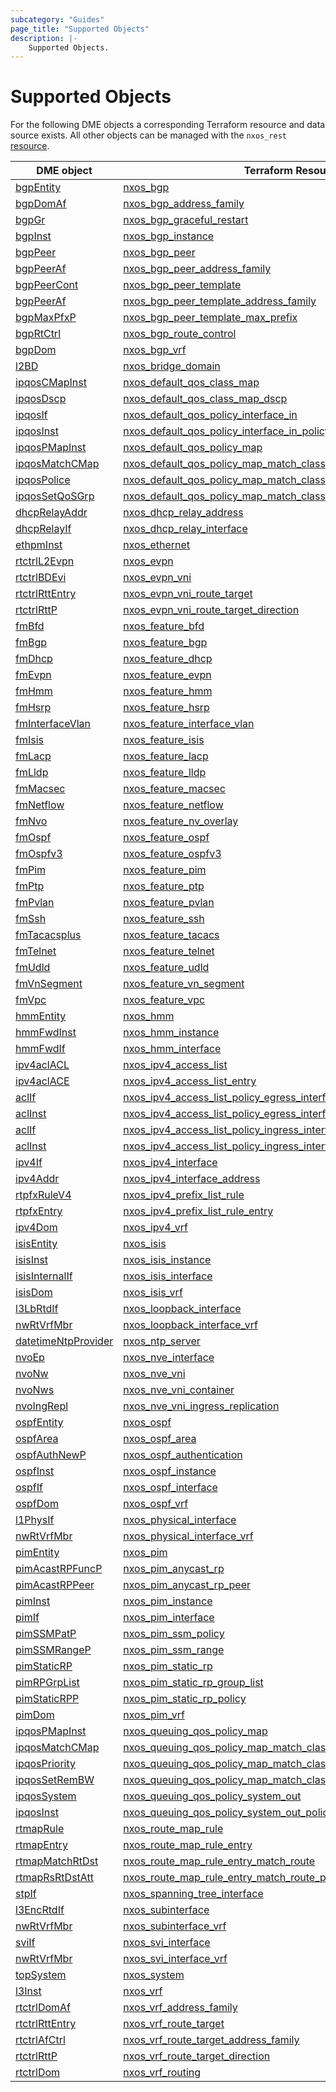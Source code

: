 ```yaml
---
subcategory: "Guides"
page_title: "Supported Objects"
description: |-
    Supported Objects.
---
```


# Supported Objects

For the following DME objects a corresponding Terraform resource and data source exists. All other objects can be managed with the `nxos_rest` [resource](https://registry.terraform.io/providers/netascode/nxos/latest/docs/resources/rest).

| DME object | Terraform Resource | Terraform Data Source |
|------------|--------------------|-----------------------|
| [bgpEntity](https://pubhub.devnetcloud.com/media/dme-docs-10-2-2/docs/Routing%20and%20Forwarding/bgp:Entity/) | [nxos_bgp](https://registry.terraform.io/providers/netascode/nxos/latest/docs/resources/bgp) | [nxos_bgp](https://registry.terraform.io/providers/netascode/nxos/latest/docs/data-sources/bgp) |
| [bgpDomAf](https://pubhub.devnetcloud.com/media/dme-docs-10-2-2/docs/Routing%20and%20Forwarding/bgp:DomAf/) | [nxos_bgp_address_family](https://registry.terraform.io/providers/netascode/nxos/latest/docs/resources/bgp_address_family) | [nxos_bgp_address_family](https://registry.terraform.io/providers/netascode/nxos/latest/docs/data-sources/bgp_address_family) |
| [bgpGr](https://pubhub.devnetcloud.com/media/dme-docs-10-2-2/docs/Routing%20and%20Forwarding/bgp:Gr/) | [nxos_bgp_graceful_restart](https://registry.terraform.io/providers/netascode/nxos/latest/docs/resources/bgp_graceful_restart) | [nxos_bgp_graceful_restart](https://registry.terraform.io/providers/netascode/nxos/latest/docs/data-sources/bgp_graceful_restart) |
| [bgpInst](https://pubhub.devnetcloud.com/media/dme-docs-10-2-2/docs/Routing%20and%20Forwarding/bgp:Inst/) | [nxos_bgp_instance](https://registry.terraform.io/providers/netascode/nxos/latest/docs/resources/bgp_instance) | [nxos_bgp_instance](https://registry.terraform.io/providers/netascode/nxos/latest/docs/data-sources/bgp_instance) |
| [bgpPeer](https://pubhub.devnetcloud.com/media/dme-docs-10-2-2/docs/Routing%20and%20Forwarding/bgp:Peer/) | [nxos_bgp_peer](https://registry.terraform.io/providers/netascode/nxos/latest/docs/resources/bgp_peer) | [nxos_bgp_peer](https://registry.terraform.io/providers/netascode/nxos/latest/docs/data-sources/bgp_peer) |
| [bgpPeerAf](https://pubhub.devnetcloud.com/media/dme-docs-10-2-2/docs/Routing%20and%20Forwarding/bgp:PeerAf/) | [nxos_bgp_peer_address_family](https://registry.terraform.io/providers/netascode/nxos/latest/docs/resources/bgp_peer_address_family) | [nxos_bgp_peer_address_family](https://registry.terraform.io/providers/netascode/nxos/latest/docs/data-sources/bgp_peer_address_family) |
| [bgpPeerCont](https://pubhub.devnetcloud.com/media/dme-docs-10-2-2/docs/Routing%20and%20Forwarding/bgp:PeerCont/) | [nxos_bgp_peer_template](https://registry.terraform.io/providers/netascode/nxos/latest/docs/resources/bgp_peer_template) | [nxos_bgp_peer_template](https://registry.terraform.io/providers/netascode/nxos/latest/docs/data-sources/bgp_peer_template) |
| [bgpPeerAf](https://pubhub.devnetcloud.com/media/dme-docs-10-2-2/docs/Routing%20and%20Forwarding/bgp:PeerAf/) | [nxos_bgp_peer_template_address_family](https://registry.terraform.io/providers/netascode/nxos/latest/docs/resources/bgp_peer_template_address_family) | [nxos_bgp_peer_template_address_family](https://registry.terraform.io/providers/netascode/nxos/latest/docs/data-sources/bgp_peer_template_address_family) |
| [bgpMaxPfxP](https://pubhub.devnetcloud.com/media/dme-docs-10-2-2/docs/Routing%20and%20Forwarding/bgp:MaxPfxP/) | [nxos_bgp_peer_template_max_prefix](https://registry.terraform.io/providers/netascode/nxos/latest/docs/resources/bgp_peer_template_max_prefix) | [nxos_bgp_peer_template_max_prefix](https://registry.terraform.io/providers/netascode/nxos/latest/docs/data-sources/bgp_peer_template_max_prefix) |
| [bgpRtCtrl](https://pubhub.devnetcloud.com/media/dme-docs-10-2-2/docs/Routing%20and%20Forwarding/bgp:RtCtrl/) | [nxos_bgp_route_control](https://registry.terraform.io/providers/netascode/nxos/latest/docs/resources/bgp_route_control) | [nxos_bgp_route_control](https://registry.terraform.io/providers/netascode/nxos/latest/docs/data-sources/bgp_route_control) |
| [bgpDom](https://pubhub.devnetcloud.com/media/dme-docs-10-2-2/docs/Routing%20and%20Forwarding/bgp:Dom/) | [nxos_bgp_vrf](https://registry.terraform.io/providers/netascode/nxos/latest/docs/resources/bgp_vrf) | [nxos_bgp_vrf](https://registry.terraform.io/providers/netascode/nxos/latest/docs/data-sources/bgp_vrf) |
| [l2BD](https://pubhub.devnetcloud.com/media/dme-docs-10-2-2/docs/Layer%202/l2:BD/) | [nxos_bridge_domain](https://registry.terraform.io/providers/netascode/nxos/latest/docs/resources/bridge_domain) | [nxos_bridge_domain](https://registry.terraform.io/providers/netascode/nxos/latest/docs/data-sources/bridge_domain) |
| [ipqosCMapInst](https://pubhub.devnetcloud.com/media/dme-docs-10-2-2/docs/Qos/ipqos:CMapInst/) | [nxos_default_qos_class_map](https://registry.terraform.io/providers/netascode/nxos/latest/docs/resources/default_qos_class_map) | [nxos_default_qos_class_map](https://registry.terraform.io/providers/netascode/nxos/latest/docs/data-sources/default_qos_class_map) |
| [ipqosDscp](https://pubhub.devnetcloud.com/media/dme-docs-10-2-2/docs/Qos/ipqos:Dscp/) | [nxos_default_qos_class_map_dscp](https://registry.terraform.io/providers/netascode/nxos/latest/docs/resources/default_qos_class_map_dscp) | [nxos_default_qos_class_map_dscp](https://registry.terraform.io/providers/netascode/nxos/latest/docs/data-sources/default_qos_class_map_dscp) |
| [ipqosIf](https://pubhub.devnetcloud.com/media/dme-docs-10-2-2/docs/Qos/ipqos:If/) | [nxos_default_qos_policy_interface_in](https://registry.terraform.io/providers/netascode/nxos/latest/docs/resources/default_qos_policy_interface_in) | [nxos_default_qos_policy_interface_in](https://registry.terraform.io/providers/netascode/nxos/latest/docs/data-sources/default_qos_policy_interface_in) |
| [ipqosInst](https://pubhub.devnetcloud.com/media/dme-docs-10-2-2/docs/Qos/ipqos:Inst/) | [nxos_default_qos_policy_interface_in_policy_map](https://registry.terraform.io/providers/netascode/nxos/latest/docs/resources/default_qos_policy_interface_in_policy_map) | [nxos_default_qos_policy_interface_in_policy_map](https://registry.terraform.io/providers/netascode/nxos/latest/docs/data-sources/default_qos_policy_interface_in_policy_map) |
| [ipqosPMapInst](https://pubhub.devnetcloud.com/media/dme-docs-10-2-2/docs/Qos/ipqos:PMapInst/) | [nxos_default_qos_policy_map](https://registry.terraform.io/providers/netascode/nxos/latest/docs/resources/default_qos_policy_map) | [nxos_default_qos_policy_map](https://registry.terraform.io/providers/netascode/nxos/latest/docs/data-sources/default_qos_policy_map) |
| [ipqosMatchCMap](https://pubhub.devnetcloud.com/media/dme-docs-10-2-2/docs/Qos/ipqos:MatchCMap/) | [nxos_default_qos_policy_map_match_class_map](https://registry.terraform.io/providers/netascode/nxos/latest/docs/resources/default_qos_policy_map_match_class_map) | [nxos_default_qos_policy_map_match_class_map](https://registry.terraform.io/providers/netascode/nxos/latest/docs/data-sources/default_qos_policy_map_match_class_map) |
| [ipqosPolice](https://pubhub.devnetcloud.com/media/dme-docs-10-2-2/docs/Qos/ipqos:Police/) | [nxos_default_qos_policy_map_match_class_map_police](https://registry.terraform.io/providers/netascode/nxos/latest/docs/resources/default_qos_policy_map_match_class_map_police) | [nxos_default_qos_policy_map_match_class_map_police](https://registry.terraform.io/providers/netascode/nxos/latest/docs/data-sources/default_qos_policy_map_match_class_map_police) |
| [ipqosSetQoSGrp](https://pubhub.devnetcloud.com/media/dme-docs-10-2-2/docs/Qos/ipqos:SetQoSGrp/) | [nxos_default_qos_policy_map_match_class_map_set_qos_group](https://registry.terraform.io/providers/netascode/nxos/latest/docs/resources/default_qos_policy_map_match_class_map_set_qos_group) | [nxos_default_qos_policy_map_match_class_map_set_qos_group](https://registry.terraform.io/providers/netascode/nxos/latest/docs/data-sources/default_qos_policy_map_match_class_map_set_qos_group) |
| [dhcpRelayAddr](https://pubhub.devnetcloud.com/media/dme-docs-10-2-2/docs/DHCP/dhcp:RelayAddr/) | [nxos_dhcp_relay_address](https://registry.terraform.io/providers/netascode/nxos/latest/docs/resources/dhcp_relay_address) | [nxos_dhcp_relay_address](https://registry.terraform.io/providers/netascode/nxos/latest/docs/data-sources/dhcp_relay_address) |
| [dhcpRelayIf](https://pubhub.devnetcloud.com/media/dme-docs-10-2-2/docs/DHCP/dhcp:RelayIf/) | [nxos_dhcp_relay_interface](https://registry.terraform.io/providers/netascode/nxos/latest/docs/resources/dhcp_relay_interface) | [nxos_dhcp_relay_interface](https://registry.terraform.io/providers/netascode/nxos/latest/docs/data-sources/dhcp_relay_interface) |
| [ethpmInst](https://pubhub.devnetcloud.com/media/dme-docs-10-2-2/docs/Interfaces/ethpm:Inst/) | [nxos_ethernet](https://registry.terraform.io/providers/netascode/nxos/latest/docs/resources/ethernet) | [nxos_ethernet](https://registry.terraform.io/providers/netascode/nxos/latest/docs/data-sources/ethernet) |
| [rtctrlL2Evpn](https://pubhub.devnetcloud.com/media/dme-docs-10-2-2/docs/Routing%20and%20Forwarding/rtctrl:L2Evpn/) | [nxos_evpn](https://registry.terraform.io/providers/netascode/nxos/latest/docs/resources/evpn) | [nxos_evpn](https://registry.terraform.io/providers/netascode/nxos/latest/docs/data-sources/evpn) |
| [rtctrlBDEvi](https://pubhub.devnetcloud.com/media/dme-docs-10-2-2/docs/Routing%20and%20Forwarding/rtctrl:BDEvi/) | [nxos_evpn_vni](https://registry.terraform.io/providers/netascode/nxos/latest/docs/resources/evpn_vni) | [nxos_evpn_vni](https://registry.terraform.io/providers/netascode/nxos/latest/docs/data-sources/evpn_vni) |
| [rtctrlRttEntry](https://pubhub.devnetcloud.com/media/dme-docs-10-2-2/docs/Routing%20and%20Forwarding/rtctrl:RttEntry/) | [nxos_evpn_vni_route_target](https://registry.terraform.io/providers/netascode/nxos/latest/docs/resources/evpn_vni_route_target) | [nxos_evpn_vni_route_target](https://registry.terraform.io/providers/netascode/nxos/latest/docs/data-sources/evpn_vni_route_target) |
| [rtctrlRttP](https://pubhub.devnetcloud.com/media/dme-docs-10-2-2/docs/Routing%20and%20Forwarding/rtctrl:RttP/) | [nxos_evpn_vni_route_target_direction](https://registry.terraform.io/providers/netascode/nxos/latest/docs/resources/evpn_vni_route_target_direction) | [nxos_evpn_vni_route_target_direction](https://registry.terraform.io/providers/netascode/nxos/latest/docs/data-sources/evpn_vni_route_target_direction) |
| [fmBfd](https://pubhub.devnetcloud.com/media/dme-docs-10-2-2/docs/Feature%20Management/fm:Bfd/) | [nxos_feature_bfd](https://registry.terraform.io/providers/netascode/nxos/latest/docs/resources/feature_bfd) | [nxos_feature_bfd](https://registry.terraform.io/providers/netascode/nxos/latest/docs/data-sources/feature_bfd) |
| [fmBgp](https://pubhub.devnetcloud.com/media/dme-docs-10-2-2/docs/Feature%20Management/fm:Bgp/) | [nxos_feature_bgp](https://registry.terraform.io/providers/netascode/nxos/latest/docs/resources/feature_bgp) | [nxos_feature_bgp](https://registry.terraform.io/providers/netascode/nxos/latest/docs/data-sources/feature_bgp) |
| [fmDhcp](https://pubhub.devnetcloud.com/media/dme-docs-10-2-2/docs/Feature%20Management/fm:Dhcp/) | [nxos_feature_dhcp](https://registry.terraform.io/providers/netascode/nxos/latest/docs/resources/feature_dhcp) | [nxos_feature_dhcp](https://registry.terraform.io/providers/netascode/nxos/latest/docs/data-sources/feature_dhcp) |
| [fmEvpn](https://pubhub.devnetcloud.com/media/dme-docs-10-2-2/docs/Feature%20Management/fm:Evpn/) | [nxos_feature_evpn](https://registry.terraform.io/providers/netascode/nxos/latest/docs/resources/feature_evpn) | [nxos_feature_evpn](https://registry.terraform.io/providers/netascode/nxos/latest/docs/data-sources/feature_evpn) |
| [fmHmm](https://pubhub.devnetcloud.com/media/dme-docs-10-2-2/docs/Feature%20Management/fm:Hmm/) | [nxos_feature_hmm](https://registry.terraform.io/providers/netascode/nxos/latest/docs/resources/feature_hmm) | [nxos_feature_hmm](https://registry.terraform.io/providers/netascode/nxos/latest/docs/data-sources/feature_hmm) |
| [fmHsrp](https://pubhub.devnetcloud.com/media/dme-docs-10-2-2/docs/Feature%20Management/fm:Hsrp/) | [nxos_feature_hsrp](https://registry.terraform.io/providers/netascode/nxos/latest/docs/resources/feature_hsrp) | [nxos_feature_hsrp](https://registry.terraform.io/providers/netascode/nxos/latest/docs/data-sources/feature_hsrp) |
| [fmInterfaceVlan](https://pubhub.devnetcloud.com/media/dme-docs-10-2-2/docs/Feature%20Management/fm:InterfaceVlan/) | [nxos_feature_interface_vlan](https://registry.terraform.io/providers/netascode/nxos/latest/docs/resources/feature_interface_vlan) | [nxos_feature_interface_vlan](https://registry.terraform.io/providers/netascode/nxos/latest/docs/data-sources/feature_interface_vlan) |
| [fmIsis](https://pubhub.devnetcloud.com/media/dme-docs-10-2-2/docs/Feature%20Management/fm:Isis/) | [nxos_feature_isis](https://registry.terraform.io/providers/netascode/nxos/latest/docs/resources/feature_isis) | [nxos_feature_isis](https://registry.terraform.io/providers/netascode/nxos/latest/docs/data-sources/feature_isis) |
| [fmLacp](https://pubhub.devnetcloud.com/media/dme-docs-10-2-2/docs/Feature%20Management/fm:Lacp/) | [nxos_feature_lacp](https://registry.terraform.io/providers/netascode/nxos/latest/docs/resources/feature_lacp) | [nxos_feature_lacp](https://registry.terraform.io/providers/netascode/nxos/latest/docs/data-sources/feature_lacp) |
| [fmLldp](https://pubhub.devnetcloud.com/media/dme-docs-10-2-2/docs/Feature%20Management/fm:Lldp/) | [nxos_feature_lldp](https://registry.terraform.io/providers/netascode/nxos/latest/docs/resources/feature_lldp) | [nxos_feature_lldp](https://registry.terraform.io/providers/netascode/nxos/latest/docs/data-sources/feature_lldp) |
| [fmMacsec](https://pubhub.devnetcloud.com/media/dme-docs-10-2-2/docs/Feature%20Management/fm:Macsec/) | [nxos_feature_macsec](https://registry.terraform.io/providers/netascode/nxos/latest/docs/resources/feature_macsec) | [nxos_feature_macsec](https://registry.terraform.io/providers/netascode/nxos/latest/docs/data-sources/feature_macsec) |
| [fmNetflow](https://pubhub.devnetcloud.com/media/dme-docs-10-2-2/docs/Feature%20Management/fm:Netflow/) | [nxos_feature_netflow](https://registry.terraform.io/providers/netascode/nxos/latest/docs/resources/feature_netflow) | [nxos_feature_netflow](https://registry.terraform.io/providers/netascode/nxos/latest/docs/data-sources/feature_netflow) |
| [fmNvo](https://pubhub.devnetcloud.com/media/dme-docs-10-2-2/docs/Feature%20Management/fm:Nvo/) | [nxos_feature_nv_overlay](https://registry.terraform.io/providers/netascode/nxos/latest/docs/resources/feature_nv_overlay) | [nxos_feature_nv_overlay](https://registry.terraform.io/providers/netascode/nxos/latest/docs/data-sources/feature_nv_overlay) |
| [fmOspf](https://pubhub.devnetcloud.com/media/dme-docs-10-2-2/docs/Feature%20Management/fm:Ospf/) | [nxos_feature_ospf](https://registry.terraform.io/providers/netascode/nxos/latest/docs/resources/feature_ospf) | [nxos_feature_ospf](https://registry.terraform.io/providers/netascode/nxos/latest/docs/data-sources/feature_ospf) |
| [fmOspfv3](https://pubhub.devnetcloud.com/media/dme-docs-10-2-2/docs/Feature%20Management/fm:Ospfv3/) | [nxos_feature_ospfv3](https://registry.terraform.io/providers/netascode/nxos/latest/docs/resources/feature_ospfv3) | [nxos_feature_ospfv3](https://registry.terraform.io/providers/netascode/nxos/latest/docs/data-sources/feature_ospfv3) |
| [fmPim](https://pubhub.devnetcloud.com/media/dme-docs-10-2-2/docs/Feature%20Management/fm:Pim/) | [nxos_feature_pim](https://registry.terraform.io/providers/netascode/nxos/latest/docs/resources/feature_pim) | [nxos_feature_pim](https://registry.terraform.io/providers/netascode/nxos/latest/docs/data-sources/feature_pim) |
| [fmPtp](https://pubhub.devnetcloud.com/media/dme-docs-10-2-2/docs/Feature%20Management/fm:Ptp/) | [nxos_feature_ptp](https://registry.terraform.io/providers/netascode/nxos/latest/docs/resources/feature_ptp) | [nxos_feature_ptp](https://registry.terraform.io/providers/netascode/nxos/latest/docs/data-sources/feature_ptp) |
| [fmPvlan](https://pubhub.devnetcloud.com/media/dme-docs-10-2-2/docs/Feature%20Management/fm:Pvlan/) | [nxos_feature_pvlan](https://registry.terraform.io/providers/netascode/nxos/latest/docs/resources/feature_pvlan) | [nxos_feature_pvlan](https://registry.terraform.io/providers/netascode/nxos/latest/docs/data-sources/feature_pvlan) |
| [fmSsh](https://pubhub.devnetcloud.com/media/dme-docs-10-2-2/docs/Feature%20Management/fm:Ssh/) | [nxos_feature_ssh](https://registry.terraform.io/providers/netascode/nxos/latest/docs/resources/feature_ssh) | [nxos_feature_ssh](https://registry.terraform.io/providers/netascode/nxos/latest/docs/data-sources/feature_ssh) |
| [fmTacacsplus](https://pubhub.devnetcloud.com/media/dme-docs-10-2-2/docs/Feature%20Management/fm:Tacacsplus/) | [nxos_feature_tacacs](https://registry.terraform.io/providers/netascode/nxos/latest/docs/resources/feature_tacacs) | [nxos_feature_tacacs](https://registry.terraform.io/providers/netascode/nxos/latest/docs/data-sources/feature_tacacs) |
| [fmTelnet](https://pubhub.devnetcloud.com/media/dme-docs-10-2-2/docs/Feature%20Management/fm:Telnet/) | [nxos_feature_telnet](https://registry.terraform.io/providers/netascode/nxos/latest/docs/resources/feature_telnet) | [nxos_feature_telnet](https://registry.terraform.io/providers/netascode/nxos/latest/docs/data-sources/feature_telnet) |
| [fmUdld](https://pubhub.devnetcloud.com/media/dme-docs-10-2-2/docs/Feature%20Management/fm:Udld/) | [nxos_feature_udld](https://registry.terraform.io/providers/netascode/nxos/latest/docs/resources/feature_udld) | [nxos_feature_udld](https://registry.terraform.io/providers/netascode/nxos/latest/docs/data-sources/feature_udld) |
| [fmVnSegment](https://pubhub.devnetcloud.com/media/dme-docs-10-2-2/docs/Feature%20Management/fm:VnSegment/) | [nxos_feature_vn_segment](https://registry.terraform.io/providers/netascode/nxos/latest/docs/resources/feature_vn_segment) | [nxos_feature_vn_segment](https://registry.terraform.io/providers/netascode/nxos/latest/docs/data-sources/feature_vn_segment) |
| [fmVpc](https://pubhub.devnetcloud.com/media/dme-docs-10-2-2/docs/Feature%20Management/fm:Vpc/) | [nxos_feature_vpc](https://registry.terraform.io/providers/netascode/nxos/latest/docs/resources/feature_vpc) | [nxos_feature_vpc](https://registry.terraform.io/providers/netascode/nxos/latest/docs/data-sources/feature_vpc) |
| [hmmEntity](https://pubhub.devnetcloud.com/media/dme-docs-10-2-2/docs/Host%20Mobility/hmm:Entity/) | [nxos_hmm](https://registry.terraform.io/providers/netascode/nxos/latest/docs/resources/hmm) | [nxos_hmm](https://registry.terraform.io/providers/netascode/nxos/latest/docs/data-sources/hmm) |
| [hmmFwdInst](https://pubhub.devnetcloud.com/media/dme-docs-10-2-2/docs/Host%20Mobility/hmm:FwdInst/) | [nxos_hmm_instance](https://registry.terraform.io/providers/netascode/nxos/latest/docs/resources/hmm_instance) | [nxos_hmm_instance](https://registry.terraform.io/providers/netascode/nxos/latest/docs/data-sources/hmm_instance) |
| [hmmFwdIf](https://pubhub.devnetcloud.com/media/dme-docs-10-2-2/docs/Host%20Mobility/hmm:FwdIf/) | [nxos_hmm_interface](https://registry.terraform.io/providers/netascode/nxos/latest/docs/resources/hmm_interface) | [nxos_hmm_interface](https://registry.terraform.io/providers/netascode/nxos/latest/docs/data-sources/hmm_interface) |
| [ipv4aclACL](https://pubhub.devnetcloud.com/media/dme-docs-10-2-2/docs/Security%20and%20Policing/ipv4acl:ACL/) | [nxos_ipv4_access_list](https://registry.terraform.io/providers/netascode/nxos/latest/docs/resources/ipv4_access_list) | [nxos_ipv4_access_list](https://registry.terraform.io/providers/netascode/nxos/latest/docs/data-sources/ipv4_access_list) |
| [ipv4aclACE](https://pubhub.devnetcloud.com/media/dme-docs-10-2-2/docs/Security%20and%20Policing/ipv4acl:ACE/) | [nxos_ipv4_access_list_entry](https://registry.terraform.io/providers/netascode/nxos/latest/docs/resources/ipv4_access_list_entry) | [nxos_ipv4_access_list_entry](https://registry.terraform.io/providers/netascode/nxos/latest/docs/data-sources/ipv4_access_list_entry) |
| [aclIf](https://pubhub.devnetcloud.com/media/dme-docs-10-2-2/docs/Security%20and%20Policing/acl:If/) | [nxos_ipv4_access_list_policy_egress_interface](https://registry.terraform.io/providers/netascode/nxos/latest/docs/resources/ipv4_access_list_policy_egress_interface) | [nxos_ipv4_access_list_policy_egress_interface](https://registry.terraform.io/providers/netascode/nxos/latest/docs/data-sources/ipv4_access_list_policy_egress_interface) |
| [aclInst](https://pubhub.devnetcloud.com/media/dme-docs-10-2-2/docs/Security%20and%20Policing/acl:Inst/) | [nxos_ipv4_access_list_policy_egress_interface_instace](https://registry.terraform.io/providers/netascode/nxos/latest/docs/resources/ipv4_access_list_policy_egress_interface_instace) | [nxos_ipv4_access_list_policy_egress_interface_instace](https://registry.terraform.io/providers/netascode/nxos/latest/docs/data-sources/ipv4_access_list_policy_egress_interface_instace) |
| [aclIf](https://pubhub.devnetcloud.com/media/dme-docs-10-2-2/docs/Security%20and%20Policing/acl:If/) | [nxos_ipv4_access_list_policy_ingress_interface](https://registry.terraform.io/providers/netascode/nxos/latest/docs/resources/ipv4_access_list_policy_ingress_interface) | [nxos_ipv4_access_list_policy_ingress_interface](https://registry.terraform.io/providers/netascode/nxos/latest/docs/data-sources/ipv4_access_list_policy_ingress_interface) |
| [aclInst](https://pubhub.devnetcloud.com/media/dme-docs-10-2-2/docs/Security%20and%20Policing/acl:Inst/) | [nxos_ipv4_access_list_policy_ingress_interface_instace](https://registry.terraform.io/providers/netascode/nxos/latest/docs/resources/ipv4_access_list_policy_ingress_interface_instace) | [nxos_ipv4_access_list_policy_ingress_interface_instace](https://registry.terraform.io/providers/netascode/nxos/latest/docs/data-sources/ipv4_access_list_policy_ingress_interface_instace) |
| [ipv4If](https://pubhub.devnetcloud.com/media/dme-docs-10-2-2/docs/Layer%203/ipv4:If/) | [nxos_ipv4_interface](https://registry.terraform.io/providers/netascode/nxos/latest/docs/resources/ipv4_interface) | [nxos_ipv4_interface](https://registry.terraform.io/providers/netascode/nxos/latest/docs/data-sources/ipv4_interface) |
| [ipv4Addr](https://pubhub.devnetcloud.com/media/dme-docs-10-2-2/docs/Layer%203/ipv4:Addr/) | [nxos_ipv4_interface_address](https://registry.terraform.io/providers/netascode/nxos/latest/docs/resources/ipv4_interface_address) | [nxos_ipv4_interface_address](https://registry.terraform.io/providers/netascode/nxos/latest/docs/data-sources/ipv4_interface_address) |
| [rtpfxRuleV4](https://pubhub.devnetcloud.com/media/dme-docs-10-2-2/docs/Routing%20and%20Forwarding/rtpfx:RuleV4/) | [nxos_ipv4_prefix_list_rule](https://registry.terraform.io/providers/netascode/nxos/latest/docs/resources/ipv4_prefix_list_rule) | [nxos_ipv4_prefix_list_rule](https://registry.terraform.io/providers/netascode/nxos/latest/docs/data-sources/ipv4_prefix_list_rule) |
| [rtpfxEntry](https://pubhub.devnetcloud.com/media/dme-docs-10-2-2/docs/Routing%20and%20Forwarding/rtpfx:Entry/) | [nxos_ipv4_prefix_list_rule_entry](https://registry.terraform.io/providers/netascode/nxos/latest/docs/resources/ipv4_prefix_list_rule_entry) | [nxos_ipv4_prefix_list_rule_entry](https://registry.terraform.io/providers/netascode/nxos/latest/docs/data-sources/ipv4_prefix_list_rule_entry) |
| [ipv4Dom](https://pubhub.devnetcloud.com/media/dme-docs-10-2-2/docs/Layer%203/ipv4:Dom/) | [nxos_ipv4_vrf](https://registry.terraform.io/providers/netascode/nxos/latest/docs/resources/ipv4_vrf) | [nxos_ipv4_vrf](https://registry.terraform.io/providers/netascode/nxos/latest/docs/data-sources/ipv4_vrf) |
| [isisEntity](https://pubhub.devnetcloud.com/media/dme-docs-10-2-2/docs/Routing%20and%20Forwarding/isis:Entity/) | [nxos_isis](https://registry.terraform.io/providers/netascode/nxos/latest/docs/resources/isis) | [nxos_isis](https://registry.terraform.io/providers/netascode/nxos/latest/docs/data-sources/isis) |
| [isisInst](https://pubhub.devnetcloud.com/media/dme-docs-10-2-2/docs/Routing%20and%20Forwarding/isis:Inst/) | [nxos_isis_instance](https://registry.terraform.io/providers/netascode/nxos/latest/docs/resources/isis_instance) | [nxos_isis_instance](https://registry.terraform.io/providers/netascode/nxos/latest/docs/data-sources/isis_instance) |
| [isisInternalIf](https://pubhub.devnetcloud.com/media/dme-docs-10-2-2/docs/Routing%20and%20Forwarding/isis:InternalIf/) | [nxos_isis_interface](https://registry.terraform.io/providers/netascode/nxos/latest/docs/resources/isis_interface) | [nxos_isis_interface](https://registry.terraform.io/providers/netascode/nxos/latest/docs/data-sources/isis_interface) |
| [isisDom](https://pubhub.devnetcloud.com/media/dme-docs-10-2-2/docs/Routing%20and%20Forwarding/isis:Dom/) | [nxos_isis_vrf](https://registry.terraform.io/providers/netascode/nxos/latest/docs/resources/isis_vrf) | [nxos_isis_vrf](https://registry.terraform.io/providers/netascode/nxos/latest/docs/data-sources/isis_vrf) |
| [l3LbRtdIf](https://pubhub.devnetcloud.com/media/dme-docs-10-2-2/docs/Layer%203/l3:LbRtdIf/) | [nxos_loopback_interface](https://registry.terraform.io/providers/netascode/nxos/latest/docs/resources/loopback_interface) | [nxos_loopback_interface](https://registry.terraform.io/providers/netascode/nxos/latest/docs/data-sources/loopback_interface) |
| [nwRtVrfMbr](https://pubhub.devnetcloud.com/media/dme-docs-10-2-2/docs/Routing%20and%20Forwarding/nw:RtVrfMbr/) | [nxos_loopback_interface_vrf](https://registry.terraform.io/providers/netascode/nxos/latest/docs/resources/loopback_interface_vrf) | [nxos_loopback_interface_vrf](https://registry.terraform.io/providers/netascode/nxos/latest/docs/data-sources/loopback_interface_vrf) |
| [datetimeNtpProvider](https://pubhub.devnetcloud.com/media/dme-docs-10-2-2/docs/System/datetime:NtpProvider/) | [nxos_ntp_server](https://registry.terraform.io/providers/netascode/nxos/latest/docs/resources/ntp_server) | [nxos_ntp_server](https://registry.terraform.io/providers/netascode/nxos/latest/docs/data-sources/ntp_server) |
| [nvoEp](https://pubhub.devnetcloud.com/media/dme-docs-10-2-2/docs/Network%20Virtualization/nvo:Ep/) | [nxos_nve_interface](https://registry.terraform.io/providers/netascode/nxos/latest/docs/resources/nve_interface) | [nxos_nve_interface](https://registry.terraform.io/providers/netascode/nxos/latest/docs/data-sources/nve_interface) |
| [nvoNw](https://pubhub.devnetcloud.com/media/dme-docs-10-2-2/docs/Network%20Virtualization/nvo:Nw/) | [nxos_nve_vni](https://registry.terraform.io/providers/netascode/nxos/latest/docs/resources/nve_vni) | [nxos_nve_vni](https://registry.terraform.io/providers/netascode/nxos/latest/docs/data-sources/nve_vni) |
| [nvoNws](https://pubhub.devnetcloud.com/media/dme-docs-10-2-2/docs/Network%20Virtualization/nvo:Nws/) | [nxos_nve_vni_container](https://registry.terraform.io/providers/netascode/nxos/latest/docs/resources/nve_vni_container) | [nxos_nve_vni_container](https://registry.terraform.io/providers/netascode/nxos/latest/docs/data-sources/nve_vni_container) |
| [nvoIngRepl](https://pubhub.devnetcloud.com/media/dme-docs-10-2-2/docs/Network%20Virtualization/nvo:IngRepl/) | [nxos_nve_vni_ingress_replication](https://registry.terraform.io/providers/netascode/nxos/latest/docs/resources/nve_vni_ingress_replication) | [nxos_nve_vni_ingress_replication](https://registry.terraform.io/providers/netascode/nxos/latest/docs/data-sources/nve_vni_ingress_replication) |
| [ospfEntity](https://pubhub.devnetcloud.com/media/dme-docs-10-2-2/docs/Routing%20and%20Forwarding/ospf:Entity/) | [nxos_ospf](https://registry.terraform.io/providers/netascode/nxos/latest/docs/resources/ospf) | [nxos_ospf](https://registry.terraform.io/providers/netascode/nxos/latest/docs/data-sources/ospf) |
| [ospfArea](https://pubhub.devnetcloud.com/media/dme-docs-10-2-2/docs/Routing%20and%20Forwarding/ospf:Area/) | [nxos_ospf_area](https://registry.terraform.io/providers/netascode/nxos/latest/docs/resources/ospf_area) | [nxos_ospf_area](https://registry.terraform.io/providers/netascode/nxos/latest/docs/data-sources/ospf_area) |
| [ospfAuthNewP](https://pubhub.devnetcloud.com/media/dme-docs-10-2-2/docs/Routing%20and%20Forwarding/ospf:AuthNewP/) | [nxos_ospf_authentication](https://registry.terraform.io/providers/netascode/nxos/latest/docs/resources/ospf_authentication) | [nxos_ospf_authentication](https://registry.terraform.io/providers/netascode/nxos/latest/docs/data-sources/ospf_authentication) |
| [ospfInst](https://pubhub.devnetcloud.com/media/dme-docs-10-2-2/docs/Routing%20and%20Forwarding/ospf:Inst/) | [nxos_ospf_instance](https://registry.terraform.io/providers/netascode/nxos/latest/docs/resources/ospf_instance) | [nxos_ospf_instance](https://registry.terraform.io/providers/netascode/nxos/latest/docs/data-sources/ospf_instance) |
| [ospfIf](https://pubhub.devnetcloud.com/media/dme-docs-10-2-2/docs/Routing%20and%20Forwarding/ospf:If/) | [nxos_ospf_interface](https://registry.terraform.io/providers/netascode/nxos/latest/docs/resources/ospf_interface) | [nxos_ospf_interface](https://registry.terraform.io/providers/netascode/nxos/latest/docs/data-sources/ospf_interface) |
| [ospfDom](https://pubhub.devnetcloud.com/media/dme-docs-10-2-2/docs/Routing%20and%20Forwarding/ospf:Dom/) | [nxos_ospf_vrf](https://registry.terraform.io/providers/netascode/nxos/latest/docs/resources/ospf_vrf) | [nxos_ospf_vrf](https://registry.terraform.io/providers/netascode/nxos/latest/docs/data-sources/ospf_vrf) |
| [l1PhysIf](https://pubhub.devnetcloud.com/media/dme-docs-10-2-2/docs/System/l1:PhysIf/) | [nxos_physical_interface](https://registry.terraform.io/providers/netascode/nxos/latest/docs/resources/physical_interface) | [nxos_physical_interface](https://registry.terraform.io/providers/netascode/nxos/latest/docs/data-sources/physical_interface) |
| [nwRtVrfMbr](https://pubhub.devnetcloud.com/media/dme-docs-10-2-2/docs/Routing%20and%20Forwarding/nw:RtVrfMbr/) | [nxos_physical_interface_vrf](https://registry.terraform.io/providers/netascode/nxos/latest/docs/resources/physical_interface_vrf) | [nxos_physical_interface_vrf](https://registry.terraform.io/providers/netascode/nxos/latest/docs/data-sources/physical_interface_vrf) |
| [pimEntity](https://pubhub.devnetcloud.com/media/dme-docs-10-2-2/docs/Layer%203/pim:Entity/) | [nxos_pim](https://registry.terraform.io/providers/netascode/nxos/latest/docs/resources/pim) | [nxos_pim](https://registry.terraform.io/providers/netascode/nxos/latest/docs/data-sources/pim) |
| [pimAcastRPFuncP](https://pubhub.devnetcloud.com/media/dme-docs-10-2-2/docs/Layer%203/pim:AcastRPFuncP/) | [nxos_pim_anycast_rp](https://registry.terraform.io/providers/netascode/nxos/latest/docs/resources/pim_anycast_rp) | [nxos_pim_anycast_rp](https://registry.terraform.io/providers/netascode/nxos/latest/docs/data-sources/pim_anycast_rp) |
| [pimAcastRPPeer](https://pubhub.devnetcloud.com/media/dme-docs-10-2-2/docs/Layer%203/pim:AcastRPPeer/) | [nxos_pim_anycast_rp_peer](https://registry.terraform.io/providers/netascode/nxos/latest/docs/resources/pim_anycast_rp_peer) | [nxos_pim_anycast_rp_peer](https://registry.terraform.io/providers/netascode/nxos/latest/docs/data-sources/pim_anycast_rp_peer) |
| [pimInst](https://pubhub.devnetcloud.com/media/dme-docs-10-2-2/docs/Layer%203/pim:Inst/) | [nxos_pim_instance](https://registry.terraform.io/providers/netascode/nxos/latest/docs/resources/pim_instance) | [nxos_pim_instance](https://registry.terraform.io/providers/netascode/nxos/latest/docs/data-sources/pim_instance) |
| [pimIf](https://pubhub.devnetcloud.com/media/dme-docs-10-2-2/docs/Layer%203/pim:If/) | [nxos_pim_interface](https://registry.terraform.io/providers/netascode/nxos/latest/docs/resources/pim_interface) | [nxos_pim_interface](https://registry.terraform.io/providers/netascode/nxos/latest/docs/data-sources/pim_interface) |
| [pimSSMPatP](https://pubhub.devnetcloud.com/media/dme-docs-10-2-2/docs/Layer%203/pim:SSMPatP/) | [nxos_pim_ssm_policy](https://registry.terraform.io/providers/netascode/nxos/latest/docs/resources/pim_ssm_policy) | [nxos_pim_ssm_policy](https://registry.terraform.io/providers/netascode/nxos/latest/docs/data-sources/pim_ssm_policy) |
| [pimSSMRangeP](https://pubhub.devnetcloud.com/media/dme-docs-10-2-2/docs/Layer%203/pim:SSMRangeP/) | [nxos_pim_ssm_range](https://registry.terraform.io/providers/netascode/nxos/latest/docs/resources/pim_ssm_range) | [nxos_pim_ssm_range](https://registry.terraform.io/providers/netascode/nxos/latest/docs/data-sources/pim_ssm_range) |
| [pimStaticRP](https://pubhub.devnetcloud.com/media/dme-docs-10-2-2/docs/Layer%203/pim:StaticRP/) | [nxos_pim_static_rp](https://registry.terraform.io/providers/netascode/nxos/latest/docs/resources/pim_static_rp) | [nxos_pim_static_rp](https://registry.terraform.io/providers/netascode/nxos/latest/docs/data-sources/pim_static_rp) |
| [pimRPGrpList](https://pubhub.devnetcloud.com/media/dme-docs-10-2-2/docs/Layer%203/pim:RPGrpList/) | [nxos_pim_static_rp_group_list](https://registry.terraform.io/providers/netascode/nxos/latest/docs/resources/pim_static_rp_group_list) | [nxos_pim_static_rp_group_list](https://registry.terraform.io/providers/netascode/nxos/latest/docs/data-sources/pim_static_rp_group_list) |
| [pimStaticRPP](https://pubhub.devnetcloud.com/media/dme-docs-10-2-2/docs/Layer%203/pim:StaticRPP/) | [nxos_pim_static_rp_policy](https://registry.terraform.io/providers/netascode/nxos/latest/docs/resources/pim_static_rp_policy) | [nxos_pim_static_rp_policy](https://registry.terraform.io/providers/netascode/nxos/latest/docs/data-sources/pim_static_rp_policy) |
| [pimDom](https://pubhub.devnetcloud.com/media/dme-docs-10-2-2/docs/Layer%203/pim:Dom/) | [nxos_pim_vrf](https://registry.terraform.io/providers/netascode/nxos/latest/docs/resources/pim_vrf) | [nxos_pim_vrf](https://registry.terraform.io/providers/netascode/nxos/latest/docs/data-sources/pim_vrf) |
| [ipqosPMapInst](https://pubhub.devnetcloud.com/media/dme-docs-10-2-2/docs/Qos/ipqos:PMapInst/) | [nxos_queuing_qos_policy_map](https://registry.terraform.io/providers/netascode/nxos/latest/docs/resources/queuing_qos_policy_map) | [nxos_queuing_qos_policy_map](https://registry.terraform.io/providers/netascode/nxos/latest/docs/data-sources/queuing_qos_policy_map) |
| [ipqosMatchCMap](https://pubhub.devnetcloud.com/media/dme-docs-10-2-2/docs/Qos/ipqos:MatchCMap/) | [nxos_queuing_qos_policy_map_match_class_map](https://registry.terraform.io/providers/netascode/nxos/latest/docs/resources/queuing_qos_policy_map_match_class_map) | [nxos_queuing_qos_policy_map_match_class_map](https://registry.terraform.io/providers/netascode/nxos/latest/docs/data-sources/queuing_qos_policy_map_match_class_map) |
| [ipqosPriority](https://pubhub.devnetcloud.com/media/dme-docs-10-2-2/docs/Qos/ipqos:Priority/) | [nxos_queuing_qos_policy_map_match_class_map_priority](https://registry.terraform.io/providers/netascode/nxos/latest/docs/resources/queuing_qos_policy_map_match_class_map_priority) | [nxos_queuing_qos_policy_map_match_class_map_priority](https://registry.terraform.io/providers/netascode/nxos/latest/docs/data-sources/queuing_qos_policy_map_match_class_map_priority) |
| [ipqosSetRemBW](https://pubhub.devnetcloud.com/media/dme-docs-10-2-2/docs/Qos/ipqos:SetRemBW/) | [nxos_queuing_qos_policy_map_match_class_map_remaining_bandwidth](https://registry.terraform.io/providers/netascode/nxos/latest/docs/resources/queuing_qos_policy_map_match_class_map_remaining_bandwidth) | [nxos_queuing_qos_policy_map_match_class_map_remaining_bandwidth](https://registry.terraform.io/providers/netascode/nxos/latest/docs/data-sources/queuing_qos_policy_map_match_class_map_remaining_bandwidth) |
| [ipqosSystem](https://pubhub.devnetcloud.com/media/dme-docs-10-2-2/docs/Qos/ipqos:System/) | [nxos_queuing_qos_policy_system_out](https://registry.terraform.io/providers/netascode/nxos/latest/docs/resources/queuing_qos_policy_system_out) | [nxos_queuing_qos_policy_system_out](https://registry.terraform.io/providers/netascode/nxos/latest/docs/data-sources/queuing_qos_policy_system_out) |
| [ipqosInst](https://pubhub.devnetcloud.com/media/dme-docs-10-2-2/docs/Qos/ipqos:Inst/) | [nxos_queuing_qos_policy_system_out_policy_map](https://registry.terraform.io/providers/netascode/nxos/latest/docs/resources/queuing_qos_policy_system_out_policy_map) | [nxos_queuing_qos_policy_system_out_policy_map](https://registry.terraform.io/providers/netascode/nxos/latest/docs/data-sources/queuing_qos_policy_system_out_policy_map) |
| [rtmapRule](https://pubhub.devnetcloud.com/media/dme-docs-10-2-2/docs/Routing%20and%20Forwarding/rtmap:Rule/) | [nxos_route_map_rule](https://registry.terraform.io/providers/netascode/nxos/latest/docs/resources/route_map_rule) | [nxos_route_map_rule](https://registry.terraform.io/providers/netascode/nxos/latest/docs/data-sources/route_map_rule) |
| [rtmapEntry](https://pubhub.devnetcloud.com/media/dme-docs-10-2-2/docs/Routing%20and%20Forwarding/rtmap:Entry/) | [nxos_route_map_rule_entry](https://registry.terraform.io/providers/netascode/nxos/latest/docs/resources/route_map_rule_entry) | [nxos_route_map_rule_entry](https://registry.terraform.io/providers/netascode/nxos/latest/docs/data-sources/route_map_rule_entry) |
| [rtmapMatchRtDst](https://pubhub.devnetcloud.com/media/dme-docs-10-2-2/docs/Routing%20and%20Forwarding/rtmap:MatchRtDst/) | [nxos_route_map_rule_entry_match_route](https://registry.terraform.io/providers/netascode/nxos/latest/docs/resources/route_map_rule_entry_match_route) | [nxos_route_map_rule_entry_match_route](https://registry.terraform.io/providers/netascode/nxos/latest/docs/data-sources/route_map_rule_entry_match_route) |
| [rtmapRsRtDstAtt](https://pubhub.devnetcloud.com/media/dme-docs-10-2-2/docs/Routing%20and%20Forwarding/rtmap:RsRtDstAtt/) | [nxos_route_map_rule_entry_match_route_prefix_list](https://registry.terraform.io/providers/netascode/nxos/latest/docs/resources/route_map_rule_entry_match_route_prefix_list) | [nxos_route_map_rule_entry_match_route_prefix_list](https://registry.terraform.io/providers/netascode/nxos/latest/docs/data-sources/route_map_rule_entry_match_route_prefix_list) |
| [stpIf](https://pubhub.devnetcloud.com/media/dme-docs-10-2-2/docs/Discovery%20Protocols/stp:If/) | [nxos_spanning_tree_interface](https://registry.terraform.io/providers/netascode/nxos/latest/docs/resources/spanning_tree_interface) | [nxos_spanning_tree_interface](https://registry.terraform.io/providers/netascode/nxos/latest/docs/data-sources/spanning_tree_interface) |
| [l3EncRtdIf](https://pubhub.devnetcloud.com/media/dme-docs-10-2-2/docs/Layer%203/l3:EncRtdIf/) | [nxos_subinterface](https://registry.terraform.io/providers/netascode/nxos/latest/docs/resources/subinterface) | [nxos_subinterface](https://registry.terraform.io/providers/netascode/nxos/latest/docs/data-sources/subinterface) |
| [nwRtVrfMbr](https://pubhub.devnetcloud.com/media/dme-docs-10-2-2/docs/Routing%20and%20Forwarding/nw:RtVrfMbr/) | [nxos_subinterface_vrf](https://registry.terraform.io/providers/netascode/nxos/latest/docs/resources/subinterface_vrf) | [nxos_subinterface_vrf](https://registry.terraform.io/providers/netascode/nxos/latest/docs/data-sources/subinterface_vrf) |
| [sviIf](https://pubhub.devnetcloud.com/media/dme-docs-10-2-2/docs/Interfaces/svi:If/) | [nxos_svi_interface](https://registry.terraform.io/providers/netascode/nxos/latest/docs/resources/svi_interface) | [nxos_svi_interface](https://registry.terraform.io/providers/netascode/nxos/latest/docs/data-sources/svi_interface) |
| [nwRtVrfMbr](https://pubhub.devnetcloud.com/media/dme-docs-10-2-2/docs/Routing%20and%20Forwarding/nw:RtVrfMbr/) | [nxos_svi_interface_vrf](https://registry.terraform.io/providers/netascode/nxos/latest/docs/resources/svi_interface_vrf) | [nxos_svi_interface_vrf](https://registry.terraform.io/providers/netascode/nxos/latest/docs/data-sources/svi_interface_vrf) |
| [topSystem](https://pubhub.devnetcloud.com/media/dme-docs-10-2-2/docs/System/top:System/) | [nxos_system](https://registry.terraform.io/providers/netascode/nxos/latest/docs/resources/system) | [nxos_system](https://registry.terraform.io/providers/netascode/nxos/latest/docs/data-sources/system) |
| [l3Inst](https://pubhub.devnetcloud.com/media/dme-docs-10-2-2/docs/Layer%203/l3:Inst/) | [nxos_vrf](https://registry.terraform.io/providers/netascode/nxos/latest/docs/resources/vrf) | [nxos_vrf](https://registry.terraform.io/providers/netascode/nxos/latest/docs/data-sources/vrf) |
| [rtctrlDomAf](https://pubhub.devnetcloud.com/media/dme-docs-10-2-2/docs/Routing%20and%20Forwarding/rtctrl:DomAf/) | [nxos_vrf_address_family](https://registry.terraform.io/providers/netascode/nxos/latest/docs/resources/vrf_address_family) | [nxos_vrf_address_family](https://registry.terraform.io/providers/netascode/nxos/latest/docs/data-sources/vrf_address_family) |
| [rtctrlRttEntry](https://pubhub.devnetcloud.com/media/dme-docs-10-2-2/docs/Routing%20and%20Forwarding/rtctrl:RttEntry/) | [nxos_vrf_route_target](https://registry.terraform.io/providers/netascode/nxos/latest/docs/resources/vrf_route_target) | [nxos_vrf_route_target](https://registry.terraform.io/providers/netascode/nxos/latest/docs/data-sources/vrf_route_target) |
| [rtctrlAfCtrl](https://pubhub.devnetcloud.com/media/dme-docs-10-2-2/docs/Routing%20and%20Forwarding/rtctrl:AfCtrl/) | [nxos_vrf_route_target_address_family](https://registry.terraform.io/providers/netascode/nxos/latest/docs/resources/vrf_route_target_address_family) | [nxos_vrf_route_target_address_family](https://registry.terraform.io/providers/netascode/nxos/latest/docs/data-sources/vrf_route_target_address_family) |
| [rtctrlRttP](https://pubhub.devnetcloud.com/media/dme-docs-10-2-2/docs/Routing%20and%20Forwarding/rtctrl:RttP/) | [nxos_vrf_route_target_direction](https://registry.terraform.io/providers/netascode/nxos/latest/docs/resources/vrf_route_target_direction) | [nxos_vrf_route_target_direction](https://registry.terraform.io/providers/netascode/nxos/latest/docs/data-sources/vrf_route_target_direction) |
| [rtctrlDom](https://pubhub.devnetcloud.com/media/dme-docs-10-2-2/docs/Routing%20and%20Forwarding/rtctrl:Dom/) | [nxos_vrf_routing](https://registry.terraform.io/providers/netascode/nxos/latest/docs/resources/vrf_routing) | [nxos_vrf_routing](https://registry.terraform.io/providers/netascode/nxos/latest/docs/data-sources/vrf_routing) |
